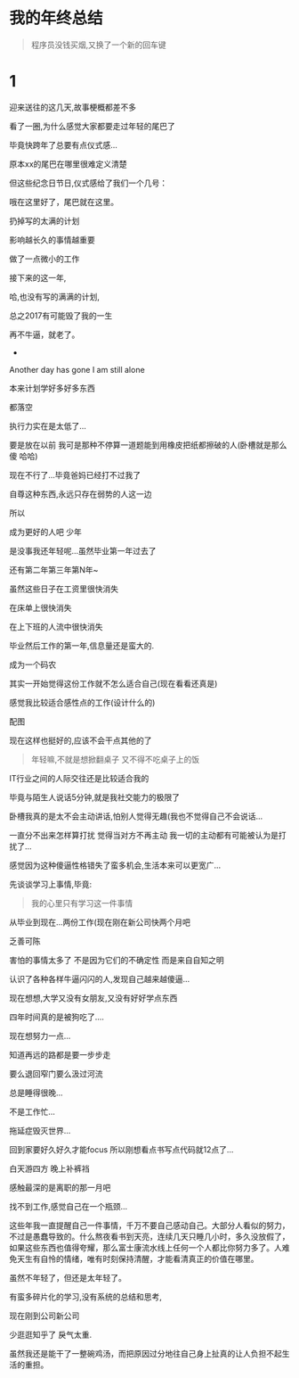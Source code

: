 # 我的年终总结

> 程序员没钱买烟,又换了一个新的回车键



# 1

迎来送往的这几天,故事梗概都差不多

看了一圈,为什么感觉大家都要走过年轻的尾巴了

毕竟快跨年了总要有点仪式感...

原本xx的尾巴在哪里很难定义清楚

但这些纪念日节日,仪式感给了我们一个几号：

哦在这里好了，尾巴就在这里。



扔掉写的太满的计划

影响越长久的事情越重要

做了一点微小的工作



接下来的这一年,

哈,也没有写的满满的计划,

总之2017有可能毁了我的一生

再不牛逼，就老了。

- 

Another day has gone I am still alone

本来计划学好多好多东西

都落空

执行力实在是太低了...

要是放在以前 我可是那种不停算一道题能到用橡皮把纸都擦破的人(卧槽就是那么傻 哈哈)

现在不行了...毕竟爸妈已经打不过我了

自尊这种东西,永远只存在弱势的人这一边

所以

成为更好的人吧 少年

是没事我还年轻呢...虽然毕业第一年过去了

还有第二年第三年第N年~

虽然这些日子在工资里很快消失 

在床单上很快消失

在上下班的人流中很快消失



毕业然后工作的第一年,信息量还是蛮大的.

成为一个码农

其实一开始觉得这份工作就不怎么适合自己(现在看看还真是)

感觉我比较适合感性点的工作(设计什么的)

配图

现在这样也挺好的,应该不会干点其他的了

> 年轻嘛,不就是想掀翻桌子 又不得不吃桌子上的饭



IT行业之间的人际交往还是比较适合我的

毕竟与陌生人说话5分钟,就是我社交能力的极限了

卧槽我真的是太不会主动讲话,怕别人觉得无趣(我也不觉得自己不会说话...

一直分不出来怎样算打扰 觉得当对方不再主动 我一切的主动都有可能被认为是打扰了...

感觉因为这种傻逼性格错失了蛮多机会,生活本来可以更宽广...



先谈谈学习上事情,毕竟:

>  我的心里只有学习这一件事情

从毕业到现在...两份工作(现在刚在新公司快两个月吧

乏善可陈

害怕的事情太多了 不是因为它们的不确定性 而是来自自知之明

认识了各种各样牛逼闪闪的人,发现自己越来越傻逼…

现在想想,大学又没有女朋友,又没有好好学点东西

四年时间真的是被狗吃了....



现在想努力一点...

知道再远的路都是要一步步走

要么退回窄门要么汲过河流



总是睡得很晚...

不是工作忙...

拖延症毁灭世界...

回到家要好久好久才能focus 所以刚想看点书写点代码就12点了...

白天游四方 晚上补裤裆



感触最深的是离职的那一月吧

找不到工作,感觉自己在一个瓶颈...









这些年我一直提醒自己一件事情，千万不要自己感动自己。大部分人看似的努力，不过是愚蠢导致的。什么熬夜看书到天亮，连续几天只睡几小时，多久没放假了，如果这些东西也值得夸耀，那么富士康流水线上任何一个人都比你努力多了。人难免天生有自怜的情绪，唯有时刻保持清醒，才能看清真正的价值在哪里。

虽然不年轻了，但还是太年轻了。

有蛮多碎片化的学习,没有系统的总结和思考,

现在刚到公司新公司



少逛逛知乎了 戾气太重.

虽然我还是能干了一整碗鸡汤，而把原因过分地往自己身上扯真的让人负担不起生活的重担。